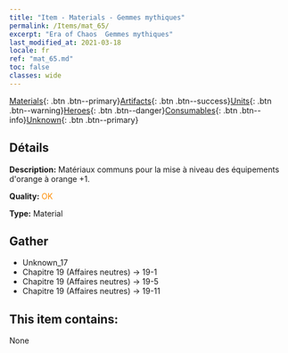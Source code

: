 ```yaml
---
title: "Item - Materials - Gemmes mythiques"
permalink: /Items/mat_65/
excerpt: "Era of Chaos  Gemmes mythiques"
last_modified_at: 2021-03-18
locale: fr
ref: "mat_65.md"
toc: false
classes: wide
---
```

 [Materials](/fr/Items/){: .btn .btn--primary}[Artifacts](/fr/Items/Artifacts/){: .btn .btn--success}[Units](/fr/Items/Units/){: .btn .btn--warning}[Heroes](/fr/Items/Heroes/){: .btn .btn--danger}[Consumables](/fr/Items/Consumables/){: .btn .btn--info}[Unknown](/fr/Items/Unknown/){: .btn .btn--primary}

## Détails
 **Description:** Matériaux communs pour la mise à niveau des équipements d'orange à orange +1.

 **Quality:** <span style="color: #FF8C00">OK</span>

 **Type:** Material

## Gather

*    Unknown_17 
*    Chapitre 19 (Affaires neutres) -> 19-1 
*    Chapitre 19 (Affaires neutres) -> 19-5 
*    Chapitre 19 (Affaires neutres) -> 19-11 

## This item contains:

  None

